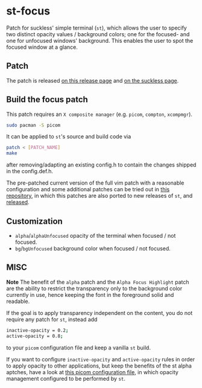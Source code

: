 # st-focus
Patch for suckless' simple terminal (`st`), which allows the user to specify two distinct opacity
values / background colors; one for the focused- and one for unfocused windows' background.
This enables the user to spot the focused window at a glance.


## Patch
The patch is released [on this release page](https://github.com/juliusHuelsmann/st/releases) and
[on the suckless page](https://st.suckless.org/patches/alpha_focus_highlight/).

## Build the focus patch
This patch requires an `X composite manager` (e.g. `picom`, `compton`, `xcompmgr`).
```bash
sudo pacman -S picom
```
It can be applied to `st`'s source and build code via
```bash
patch < [PATCH_NAME]
make
```
after removing/adapting an existing config.h to contain the changes shipped in the config.def.h.

The pre-patched current version of the full vim patch with a reasonable configuration and some
additional patches can be tried out in [this repository](https://github.com/juliusHuelsmann/st),
in which this patches are also ported to new releases of `st`,
and [released](https://github.com/juliusHuelsmann/st/releases).

## Customization
- `alpha`/`alphaUnfocused` opacity of the terminal when focused / not focused.
- `bg`/`bgUnfocused` background color when focused / not focused.

## MISC
**Note** The benefit of the `alpha` patch and the `Alpha Focus Highlight` patch are the ability to
restrict the transparency only to the background color currently in use, hence keeping the font in
the foreground solid and readable.

If the goal is to apply transparency independent on the content, you do not require any patch for
`st`, instead add
```bash
inactive-opacity = 0.2;
active-opacity = 0.8;
```
to your `picom` configuration file and keep a vanilla `st` build.

If you want to configure `inactive-opacity` and `active-opacity` rules in order to apply opacity to
other applications, but keep the benefits of the st alpha aptches, have a look at
[this picom configuration
file](https://github.com/juliusHuelsmann/Config/blob/master/.config/picom/picom.conf),
in which opacity management configured to be performed by `st`.

